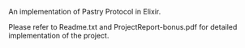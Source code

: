 An implementation of Pastry Protocol in Elixir.

Please refer to Readme.txt and ProjectReport-bonus.pdf for detailed implementation of the project.
